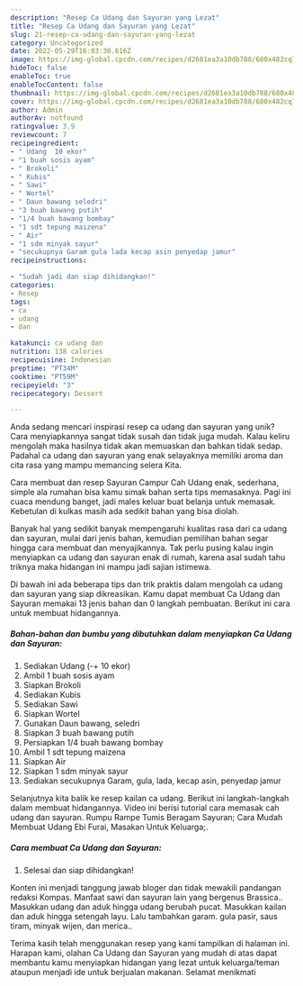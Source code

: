 ```yaml
---
description: "Resep Ca Udang dan Sayuran yang Lezat"
title: "Resep Ca Udang dan Sayuran yang Lezat"
slug: 21-resep-ca-udang-dan-sayuran-yang-lezat
category: Uncategorized
date: 2022-05-29T16:03:30.616Z
image: https://img-global.cpcdn.com/recipes/d2681ea3a10db788/680x482cq70/ca-udang-dan-sayuran-foto-resep-utama.jpg
hideToc: false
enableToc: true
enableTocContent: false
thumbnail: https://img-global.cpcdn.com/recipes/d2681ea3a10db788/680x482cq70/ca-udang-dan-sayuran-foto-resep-utama.jpg
cover: https://img-global.cpcdn.com/recipes/d2681ea3a10db788/680x482cq70/ca-udang-dan-sayuran-foto-resep-utama.jpg
author: Admin
authorAv: notfound
ratingvalue: 3.9
reviewcount: 7
recipeingredient:
- " Udang  10 ekor"
- "1 buah sosis ayam"
- " Brokoli"
- " Kubis"
- " Sawi"
- " Wortel"
- " Daun bawang seledri"
- "3 buah bawang putih"
- "1/4 buah bawang bombay"
- "1 sdt tepung maizena"
- " Air"
- "1 sdm minyak sayur"
- "secukupnya Garam gula lada kecap asin penyedap jamur"
recipeinstructions:

- "Sudah jadi dan siap dihidangkan!"
categories:
- Resep
tags:
- ca
- udang
- dan

katakunci: ca udang dan 
nutrition: 138 calories
recipecuisine: Indonesian
preptime: "PT34M"
cooktime: "PT59M"
recipeyield: "3"
recipecategory: Dessert

---
```





Anda sedang mencari inspirasi resep ca udang dan sayuran yang unik? Cara menyiapkannya sangat tidak susah dan tidak juga mudah. Kalau keliru mengolah maka hasilnya tidak akan memuaskan dan bahkan tidak sedap. Padahal ca udang dan sayuran yang enak selayaknya memiliki aroma dan cita rasa yang mampu memancing selera Kita.





Cara membuat dan resep Sayuran Campur Cah Udang enak, sederhana, simple ala rumahan bisa kamu simak bahan serta tips memasaknya. Pagi ini cuaca mendung banget, jadi males keluar buat belanja untuk memasak. Kebetulan di kulkas masih ada sedikit bahan yang bisa diolah.

Banyak hal yang sedikit banyak mempengaruhi kualitas rasa dari ca udang dan sayuran, mulai dari jenis bahan, kemudian pemilihan bahan segar hingga cara membuat dan menyajikannya. Tak perlu pusing kalau ingin menyiapkan ca udang dan sayuran enak di rumah, karena asal sudah tahu triknya maka hidangan ini mampu jadi sajian istimewa.






Di bawah ini ada beberapa tips dan trik praktis dalam mengolah ca udang dan sayuran yang siap dikreasikan. Kamu dapat membuat Ca Udang dan Sayuran memakai 13 jenis bahan dan 0 langkah pembuatan. Berikut ini cara untuk membuat hidangannya.

<!--inarticleads1-->

##### Bahan-bahan dan bumbu yang dibutuhkan dalam menyiapkan Ca Udang dan Sayuran:

1. Sediakan  Udang (-+ 10 ekor)
1. Ambil 1 buah sosis ayam
1. Siapkan  Brokoli
1. Sediakan  Kubis
1. Sediakan  Sawi
1. Siapkan  Wortel
1. Gunakan  Daun bawang, seledri
1. Siapkan 3 buah bawang putih
1. Persiapkan 1/4 buah bawang bombay
1. Ambil 1 sdt tepung maizena
1. Siapkan  Air
1. Siapkan 1 sdm minyak sayur
1. Sediakan secukupnya Garam, gula, lada, kecap asin, penyedap jamur


Selanjutnya kita balik ke resep kailan ca udang. Berikut ini langkah-langkah dalam membuat hidangannya. Video ini berisi tutorial cara memasak cah udang dan sayuran. Rumpu Rampe Tumis Beragam Sayuran; Cara Mudah Membuat Udang Ebi Furai, Masakan Untuk Keluarga;. 

<!--inarticleads2-->

##### Cara membuat Ca Udang dan Sayuran:


1. Selesai dan siap dihidangkan!

Konten ini menjadi tanggung jawab bloger dan tidak mewakili pandangan redaksi Kompas. Manfaat sawi dan sayuran lain yang bergenus Brassica.. Masukkan udang dan aduk hingga udang berubah pucat. Masukkan kailan dan aduk hingga setengah layu. Lalu tambahkan garam. gula pasir, saus tiram, minyak wijen, dan merica.. 

Terima kasih telah menggunakan resep yang kami tampilkan di halaman ini. Harapan kami, olahan Ca Udang dan Sayuran yang mudah di atas dapat membantu kamu menyiapkan hidangan yang lezat untuk keluarga/teman ataupun menjadi ide untuk berjualan makanan. Selamat menikmati
